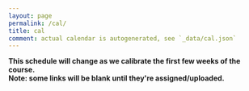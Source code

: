 ```yaml
---
layout: page
permalink: /cal/
title: cal
comment: actual calendar is autogenerated, see `_data/cal.json`
---
```


<style>

.header {
  margin: 0 0 1em 0;
  padding: 1em;
  background-color: #EEEEEE;
}

.item {
  padding: 0 1em 1em 1em;
}

.due {
  font-weight: bold;
}

h2, ul {
  margin-bottom: 0
}

</style>

**This schedule will change as we calibrate the first few weeks of the course.**   
**Note: some links will be blank until they're assigned/uploaded.**

<div id="cal">
</div>

<script>
var cal_data = {{ site.data.cal | jsonify }};

var cal_div = d3.select('#cal');

cal_div.selectAll('.event')
  .data(cal_data)
  .enter().append('div')
  .attr('class', 'event')
  .html( render_event )

function render_event(d, i, A) {
  var s = '';
  if (d.weekly_header)
    s += '<div class="header">' + render_header(d.weekly_header) + '</div>';
  if (d.weekly_reading)
    s += '<div class="item">' + render_reading(d.weekly_reading, true) + '</div>';
  if (d.weekly_suggested)
    s += '<div class="item">' + render_reading(d.weekly_suggested, false) + '</div>';
  if (d.day)
      s += '<div class="item">' + render_day(d.day, d.date) + '</div>';
  if (d.notes)
      s += '<div class="item">' + render_notes(d.notes) + '</div>';
  return s;
}

function render_header(header) {
  var s = '<h2 class="header-title">' + header + '</h2>';
  return s;
}

function render_reading(readings, required) {
  s = required ? '<div>Reading:</div><ul>' : '<div>Suggested Reading:</div><ul>';
  readings.forEach(function(reading) {
    s += '<li>' + reading_link(reading) + '</li>';
  })
  s += '</ul>';
  return s;
}

function render_day(day, date) {
  var s = '<div class="date">' + date_rejigger(date) + '</div>';
  if(day.topic)
    s += '<div class="topic">Topic: ' + day.topic + '</div>';
  if(day.lab)
    s += '<div class="topic">Lab: ' + lab_link(day.lab) + '</div>';
  if(day.assigned)
    day.assigned.forEach(function(assignment) {
      s += '<div class="assigned">Assigned: ' + assigned_str(assignment) + '</div>';
    });
  if(day.due)
    s += '<div class="due">Due: ' + day.due + '</div>';
  if(day.materials)
    s += '<div class="materials">' + materials_link(day.materials) + '</div>';
  if(day.vid)
    s += '<div class="vid">' + vid_link(day.vid) + '</div>';
  return s;
}

function render_notes(notes) {
  var s = '';
  notes.forEach(function(note) {
    s += '<div class="note">' + note + '</div>';
  });
  return s;
}

function reading_link(d) {
  var s = '';
  if(d.link != "")
    s += '<a href="' + d.link + '" target="_blank">' + d.text + '</a>'
  else
    s += d.text
  return s;
}

function lab_link(d) {
  var s = '';
  s += '<a href="' + d.link + '">' + d.text + '</a>';
  return s;
}

function materials_link(d) {
  var s = '';
  s += '<a href="/' + d + '">materials</a>';
  return s;
}

function vid_link(d) {
  var s = '';
  s += '<a href="' + d + '">vid</a>';
  return s;
}

function assigned_str(d) {
var s = '';
if(d.link != "")
  s += '<a href="' + d.link + '">' + d.text + '</a>';
else
  s += d.text;
return s;
}

function date_rejigger(d) {
  var s = moment(d, "DD-MMM-YYYY");
  return s.format('DD-MMM ddd');
}

</script>
